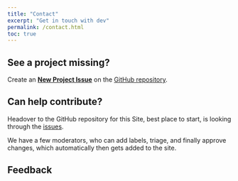 ```yaml
---
title: "Contact"
excerpt: "Get in touch with dev"
permalink: /contact.html
toc: true
---
```



## See a project missing?
Create an [**New Project Issue**]() on the [GitHub repository]().


## Can help contribute?
Headover to the GitHub repository for this Site, best place to start, is looking through the [issues]().

We have a few moderators, who can add labels, triage, and finally approve changes, which automatically then gets added to the site.


## Feedback